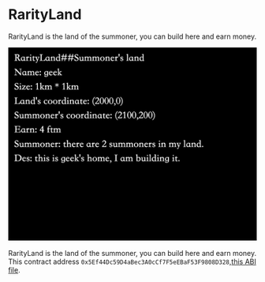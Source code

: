 # RarityLand
RarityLand is the land of the summoner, you can build here and earn money.


![All the RarityLand](/RarityLand.png)

RarityLand is the land of the summoner, you can build here and earn money.
This contract address
```0x5Ef44Dc59D4aBec3A0cCf7F5eEBaF53F9808D328```,[this ABI file](/abi/RarityLand.json).